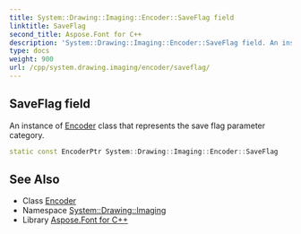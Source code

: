 ```yaml
---
title: System::Drawing::Imaging::Encoder::SaveFlag field
linktitle: SaveFlag
second_title: Aspose.Font for C++
description: 'System::Drawing::Imaging::Encoder::SaveFlag field. An instance of Encoder class that represents the save flag parameter category in C++.'
type: docs
weight: 900
url: /cpp/system.drawing.imaging/encoder/saveflag/
---
```

## SaveFlag field


An instance of [Encoder](../) class that represents the save flag parameter category.

```cpp
static const EncoderPtr System::Drawing::Imaging::Encoder::SaveFlag
```

## See Also

* Class [Encoder](../)
* Namespace [System::Drawing::Imaging](../../)
* Library [Aspose.Font for C++](../../../)
